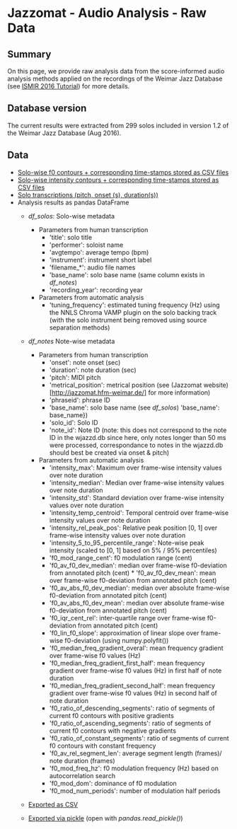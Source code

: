 # Jazzomat - Audio Analysis - Raw Data

## Summary

On this page, we provide raw analysis data from the score-informed audio analysis
methods applied on the recordings of the Weimar Jazz Database (see [ISMIR 2016 Tutorial](ISMIR_2016_Tutorial/ISMIR_2016_Jazzomat_Tutorial_Part_3.pdf)) for more details.

## Database version

The current results were extracted from 299 solos included in
version 1.2 of the Weimar Jazz Database (Aug 2016).

## Data

* [Solo-wise f0 contours + corresponding time-stamps stored as CSV files](wjazzd_v_1_2/raw_f0)
* [Solo-wise intensity contours + corresponding time-stamps stored as CSV files](wjazzd_v_1_2/raw_intensity)
* [Solo transcriptions (pitch, onset (s), duration(s))](wjazzd_v_1_2/score_csv)
* Analysis results as pandas DataFrame
  * *df_solos*: Solo-wise metadata
    * Parameters from human transcription
      * 'title': solo title
      * 'performer': soloist name
      * 'avgtempo': average tempo (bpm)
      * 'instrument': instrument short label
      * 'filename_*': audio file names
      * 'base_name': solo base name (same column exists in *df_notes*)
      * 'recording_year': recording year
    * Parameters from automatic analysis
      * 'tuning_frequency': estimated tuning frequency (Hz) using the NNLS Chroma VAMP plugin on the
     solo backing track (with the solo instrument being removed using source separation methods)
  * *df_notes* Note-wise metadata  
    * Parameters from human transcription
      * 'onset': note onset (sec)
      * 'duration': note duration (sec)
      * 'pitch': MIDI pitch
      * 'metrical_position': metrical position (see (Jazzomat website)[http://jazzomat.hfm-weimar.de/] for more information)
      * 'phraseid': phrase ID
      * 'base_name': solo base name (see *df_solos*)
                                        'base_name': base_name})  
      * 'solo_id': Solo ID
      * 'note_id': Note ID (note: this does not correspond to the note ID in the wjazzd.db since here, only notes longer than 50 ms were processed, correspondance to notes in the wjazzd.db should best be created via onset & pitch)
    * Parameters from automatic analysis
      * 'intensity_max': Maximum over frame-wise intensity values over note duration
      * 'intensity_median': Median over frame-wise intensity values over note duration
      * 'intensity_std': Standard deviation over frame-wise intensity values over note duration
      * 'intensity_temp_centroid': Temporal centroid over frame-wise intensity values over note duration
      * 'intensity_rel_peak_pos': Relative peak position [0, 1] over frame-wise intensity values over note duration
      * 'intensity_5_to_95_percentile_range': Note-wise peak intensity (scaled to [0, 1] based on 5% / 95% percentiles)
      * 'f0_mod_range_cent': f0 modulation range (cent)
      * 'f0_av_f0_dev_median': median over frame-wise f0-deviation from annotated pitch (cent)                                         * 'f0_av_f0_dev_mean': mean over frame-wise f0-deviation from annotated pitch (cent)
      * 'f0_av_abs_f0_dev_median': median over absolute frame-wise f0-deviation from annotated pitch (cent)  
      * 'f0_av_abs_f0_dev_mean': median over absolute frame-wise f0-deviation from annotated pitch (cent)
      * 'f0_iqr_cent_rel': inter-quartile range over frame-wise f0-deviation from annotated pitch (cent)
      * 'f0_lin_f0_slope': approximation of linear slope over frame-wise f0-deviation (using numpy.polyfit())
      * 'f0_median_freq_gradient_overal': mean frequency gradient over frame-wise f0 values (Hz)
      * 'f0_median_freq_gradient_first_half': mean frequency gradient over frame-wise f0 values (Hz) in first half of note duration
      * 'f0_median_freq_gradient_second_half': mean frequency gradient over frame-wise f0 values (Hz) in second half of note duration
      * 'f0_ratio_of_descending_segments': ratio of segments of current f0 contours with positive gradients
      * 'f0_ratio_of_ascending_segments': ratio of segments of current f0 contours with negative gradients
      * 'f0_ratio_of_constant_segments': ratio of segments of current f0 contours with constant frequency
      * 'f0_av_rel_segment_len': average segment length (frames)/ note duration (frames)       
      * 'f0_mod_freq_hz': f0 modulation frequency (Hz) based on autocorrelation search
      * 'f0_mod_dom': dominance of f0 modulation   
      * 'f0_mod_num_periods': number of modulation half periods

  * [Exported as CSV](wjazzd_v_1_2/pandas_dataframes_csv)
  * [Exported via pickle](wjazzd_v_1_2/pandas_dataframes_pickle) (open with *pandas.read_pickle()*)
